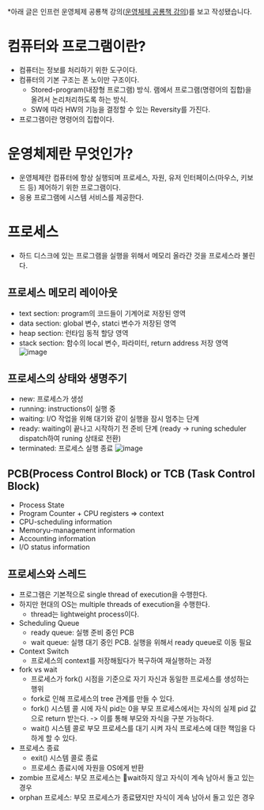 *아래 글은 인프런 운영체제 공룡책 강의([운영체제 공룡책 강의](https://www.inflearn.com/course/lecture?courseSlug=%EC%9A%B4%EC%98%81%EC%B2%B4%EC%A0%9C-%EA%B3%B5%EB%A3%A1%EC%B1%85-%EC%A0%84%EA%B3%B5%EA%B0%95%EC%9D%98))를 보고 작성됐습니다.

# 컴퓨터와 프로그램이란?
- 컴퓨터는 정보를 처리하기 위한 도구이다.
- 컴퓨터의 기본 구조는 폰 노이만 구조이다.
  - Stored-program(내장형 프로그램) 방식. 램에서 프로그램(명령어의 집합)을 올려서 논리처리하도록 하는 방식.
  - SW에 따라 HW의 기능을 결정할 수 있는 Reversity를 가진다.
- 프로그램이란 명령어의 집합이다.
  
# 운영체제란 무엇인가?
- 운영체제란 컴퓨터에 항상 실행되며 프로세스, 자원, 유저 인터페이스(마우스, 키보드 등) 제어하기 위한 프로그램이다.
- 응용 프로그램에 시스템 서비스를 제공한다.

# 프로세스
- 하드 디스크에 있는 프로그램을 실행을 위해서 메모리 올라간 것을 프로세스라 불린다.

## 프로세스 메모리 레이아웃
  - text section: program의 코드들이 기계어로 저장된 영역
  - data section: global 변수, statci 변수가 저장된 영역
  - heap section: 런타임 동적 할당 영역
  - stack section: 함수의 local 변수, 파라미터, return address 저장 영역
![image](https://github.com/user-attachments/assets/6338c241-30a3-47fe-8551-eae997c0e0e7)

## 프로세스의 상태와 생명주기
- new: 프로세스가 생성
- running: instructions이 실행 중
- waiting: I/O 작업을 위해 대기와 같이 실행을 잠시 멈추는 단계
- ready: waiting이 끝나고 시작하기 전 준비 단계 (ready -> runing scheduler dispatch하여 runing 상태로 전환)
- terminated: 프로세스 실행 종료
![image](https://github.com/user-attachments/assets/cb2f2151-5976-4f87-a54d-439a77c5631a)

## PCB(Process Control Block) or TCB (Task Control Block)
- Process State
- Program Counter + CPU registers => context
- CPU-scheduling information
- Memoryu-management information
- Accounting information
- I/O status information

## 프로세스와 스레드
- 프로그램은 기본적으로 single thread of execution을 수행한다.
- 하지만 현대의 OS는 multiple threads of execution을 수행한다.
  - thread는 lightweight process이다.
- Scheduling Queue
  - ready queue: 실행 준비 중인 PCB
  - wait queue: 실행 대기 중인 PCB. 실행을 위해서 ready queue로 이동 필요
- Context Switch
  - 프로세스의 context를 저장해됬다가 복구하여 재실행하는 과정
- fork vs wait
  - 프로세스가 fork() 시점을 기준으로 자기 자신과 동일한 프로세스를 생성하는 행위
  - fork로 인해 프로세스의 tree 관계를 만들 수 있다.
  - fork() 시스템 콜 시에 자식 pid는 0을 부모 프로세스에서는 자식의 실제 pid 값으로 return 받는다. -> 이를 통해 부모와 자식을 구분 가능하다.
  - wait() 시스템 콜로 부모 프로세스를 대기 시켜 자식 프로세스에 대한 책임을 다하게 할 수 있다.
- 프로세스 종료
  - exit() 시스템 콜로 종료
  - 프로세스 종료시에 자원을 OS에게 반환
- zombie 프로세스: 부모 프로세스는 wait하지 않고 자식이 계속 남아서 돌고 있는 경우
- orphan 프로세스: 부모 프로세스가 종료됐지만 자식이 게속 남아서 돌고 있은 경우
